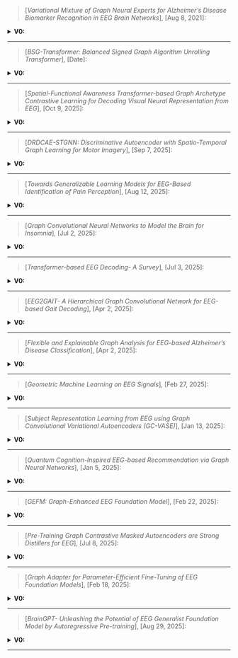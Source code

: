 > [*Variational Mixture of Graph Neural Experts for Alzheimer’s Disease Biomarker Recognition in EEG Brain Networks*], [Aug 8, 2021]:
<details>
<summary><strong>V0:</strong></summary>
<details>
<summary><strong>Bases</strong></summary>

- _Topic_: 🧠 Multi-band EEG brain network analysis for Alzheimer's disease (AD) and frontotemporal dementia (FTD) diagnosis
- _Author_: Jun-En Ding, Anna Zilverstand, Shihao Yang, Albert Chih-Chieh Yang, and Feng Liu
- _Group_: Stevens Institute of Technology, National Yang-Ming Chiao Tung University, University of Minnesota
</details>

<details>
<summary><strong>Problems</strong></summary>

- _Main problem_: 🎯 AD and FTD exhibit **overlapping electrophysiological features** in EEG signals. Traditional methods use **full-band analysis**, which easily leads to **cross-band interference**.

- _Focus problem_: 🔍 How to leverage **multi-band EEG analysis** (δ, θ, α, β waves) to distinguish between AD, FTD, and healthy controls while capturing **spatial-functional coupling** information?

- _Why important_: 💡 Different frequency bands carry distinct pathological information:
  - **δ/θ waves**: Pathological slow waves in AD
  - **α waves**: Frontal-temporal dysfunction in FTD  
  - **β waves**: Early-onset dementia biomarkers
  
  Understanding **which bands matter for which diagnosis** enables more accurate and interpretable disease classification.
</details>

<details>
<summary><strong>Motivations</strong></summary>

- _Main finding/insight_: 📊 Different frequency bands have **distinct diagnostic importance**:

| Band | Key Finding | Clinical Significance |
|------|-------------|----------------------|
| **δ/θ waves** | Highest weight in HC vs AD | Enhanced pathological slow waves |
| **α waves** | Dominant in HC vs FTD | Frontal-temporal lobe dysfunction |
| **β waves** | Distinguish FTD from AD | More prominent in young patients |

**Spatial patterns also differ**:
- **AD**: α/θ abnormalities in **occipital & parietal** (posterior brain)
- **FTD**: β abnormalities in **frontal & temporal** (anterior brain)
- **Disease progression** (CDR 0→2): Abnormalities expand **posterior → anterior**

**Correlations**:
- δ waves ↔ MMSE: **r = -0.336** (cognitive decline)
- β waves ↔ age: Negative correlation (early-onset marker)

- _Why necessary_: 🏥 Full-band analysis **loses frequency-specific information** critical for differential diagnosis. A **multi-band, graph-based approach** can capture both spectral and spatial patterns unique to each dementia type.
</details>

<details>
<summary><strong>Solutions</strong></summary>

- _Idea_: 💭 Propose **VMoGE (Variational Mixture of Graph Neural Experts)**, combining:
  - **Graph Neural Networks (GNNs)**: Model spatial brain connectivity
  - **Variational Inference (VI)**: Handle uncertainty in band selection
  - **Mixture of Experts (MoE)**: Assign different frequency bands to specialized experts

- _Method_: 🔧
  - **Datasets**:
    - Open AD Dataset: 88 subjects (AD, FTD, HC), 19-channel EEG
    - Session-based AD: 123 subjects, stratified by CDR = 0/1/2
  - **Architecture**: Multi-band graph experts process δ, θ, α, β bands separately, then combine via variational gating
  - **Baselines**: 
    - Transformer: EEGNet, EEGViT, Deformer, ADformer, MGFormer
    - Graph/MoE: GraphMoRE, GraphDIVE, MoGE, Mowst

- _Result_: 📈
  - **Band importance successfully identified** (δ/θ for AD, α for FTD, β for FTD vs AD)
  - **Spatial patterns revealed**: Posterior (AD) vs. Anterior (FTD) degeneration
  - **Strong correlations**: δ with cognition (r=-0.336), β with age
  - **Disease progression tracked**: CDR 0→2 shows posterior→anterior spread

- _Conclusion_: 🎓 **VMoGE enables interpretable multi-band analysis** that reveals:
  - ✅ **Frequency-specific biomarkers** for AD/FTD differential diagnosis
  - ✅ **Spatial-spectral coupling** patterns unique to each disease
  - ✅ **Disease progression mapping** via band weight evolution
  - ✅ **Clinical insights**: Posterior (AD) vs. Anterior (FTD), slow waves (AD) vs. fast waves (FTD in young patients)
  
  Multi-band graph modeling > full-band analysis for interpretable dementia diagnosis. 🧠
</details>
</details>

---

> [*BSG-Transformer: Balanced Signed Graph Algorithm Unrolling Transformer*], [Date]:
<details>
<summary><strong>V0:</strong></summary>
<details>
<summary><strong>Bases</strong></summary>

- _Topic_: ⚡ Interpretable EEG classification using balanced signed graphs with both positive and negative correlations (epilepsy detection)
- _Core Author_: [Author names from paper]
- _Core Group_: [Research institution/group]
</details>

<details>
<summary><strong>Problems</strong></summary>

- _Main problem_: 🎯 EEG signals exhibit both **positively and negatively correlated brain region activities** (e.g., epilepsy vs. healthy). However, mainstream GNNs and Transformers only consider **positive edges** (positive correlations), losing critical inhibitory/excitatory dynamics.

- _Focus problem_: 🔍 How to build an **interpretable graph-based model** that captures **both positive and negative brain correlations** while maintaining computational efficiency?

- _Why important_: 💡 Brain networks involve both:
  - **Excitatory connections** (positive correlations)
  - **Inhibitory connections** (negative correlations)
  
  Ignoring negative edges means **missing half the story** of neural dynamics. Traditional models can't distinguish between positively and negatively correlated regions.
</details>

<details>
<summary><strong>Motivations</strong></summary>

- _Main finding/insight_: 📊 **Balanced signed graphs** (containing both +/− edges) can be:
  - Theoretically grounded via **Cartwright-Harary Theorem**
  - Mapped to positive graphs via similarity transformation
  - Analyzed in **spectral domain** using graph Laplacian
  
  **Algorithm unrolling** transforms a **spectral denoising algorithm** into an **interpretable Transformer**:
  - Graph attention ↔ Self-attention
  - Cutoff frequency ω ↔ Attention weight control

- _Why necessary_: 🏥 **Interpretability + Efficiency**:
  - Traditional black-box models lack neurophysiological interpretation
  - Complex Transformers require millions of parameters
  - Need **lightweight, interpretable, theoretically grounded** approach
</details>

<details>
<summary><strong>Solutions</strong></summary>

- _Idea_: 💭 Propose **BSG-Transformer**, which "unrolls" a **balanced signed graph spectral denoising algorithm** into neural network layers:

| Component | Description |
|-----------|-------------|
| **Balanced Graph Learning** | Construct graphs with +/− edges using node polarity β_i (±1) |
| **Spectral Filtering** | Low-pass filter g_ω(L_+) preserves smooth brain activity |
| **Algorithm Unrolling** | Each layer = graph learning + filtering with learnable ω |
| **Denoiser-Based Classification** | Train separate denoisers Ψ₀ (healthy), Ψ₁ (epilepsy) |

- _Method_: 🔧
  - **Graph construction**:
    ```
    L_+ = T·L_B·T^(-1)
    T = diag(β), β_i ∈ {-1, +1}
    Edge weights: Mahalanobis Distance
    ```
  - **Spectral filtering**: Lanczos approximation (linear time, no eigendecomposition)
  - **Classification**: `c* = argmin ||y - Ψ_c(y)||²` (reconstruction error)
  - **Datasets**: Turkish Epilepsy EEG, TUH Abnormal EEG Corpus
  - **Baselines**: DGCNN, GIN, EEGNet

- _Result_: 📈

| Metric | Performance |
|--------|-------------|
| **Parameters** | Only **15,000** (vs. millions in Transformers) |
| **Training Time** | **40% of EEGNet** (2.5× faster) |
| **Inference Time** | **55 seconds** |
| **Accuracy** | State-of-the-art on both datasets |
| **Statistical Significance** | **p < 0.001** |

**Advantages**:
- ✅ **Positive + negative edges** (balanced signed graph)
- ✅ **Interpretable** (spectral filtering = neurophysiological meaning)
- ✅ **Ultra-efficient** (15K params, 2.5× faster training)
- ✅ **Theoretically grounded** (spectral graph theory)

- _Conclusion_: 🎓 **BSG-Transformer achieves state-of-the-art epilepsy detection** with:
  - 🧠 **Interpretable mechanism** via spectral filtering (not black-box attention)
  - ⚡ **High efficiency** (15K parameters, fast training)
  - 🔬 **Strong theoretical foundation** (balanced signed graph theory)
  - ✨ **Novel architecture** bridging algorithm unrolling and Transformers
  - 📊 **Captures excitatory AND inhibitory** brain dynamics
  
  Algorithm unrolling + signed graphs = interpretable, efficient EEG analysis. 🏆
</details>
</details>

---

> [*Spatial-Functional Awareness Transformer-based Graph Archetype Contrastive Learning for Decoding Visual Neural Representation from EEG*], [Oct 9, 2025]:
<details>
<summary><strong>V0:</strong></summary>
<details>
<summary><strong>Bases</strong></summary>

- _Topic_: 👁️ EEG visual decoding - reconstructing what people see from brain signals
- _Author_: Yueming Sun, Long Yang
- _Group_: Durham University
</details>

<details>
<summary><strong>Problems</strong></summary>

- _Main problem_: 🎯 EEG signals have **high dimensionality, high noise, complex non-Euclidean structure**. Current visual decoding research suffers from **insufficient utilization of spatial-functional coupling information**.

- _Focus problem_: 🔍 How to integrate **spatial connectivity** (anatomical layout) and **functional connectivity** (neural correlations) to decode visual information from noisy EEG signals?

- _Why important_: 💡 Brain activity during visual perception involves:
  - **Spatial relationships**: Physical electrode positions matter
  - **Functional relationships**: Which brain regions communicate
  
  Traditional methods use **one or the other**, missing their **synergy**. This limits accuracy in decoding what people are seeing from brain signals.
</details>

<details>
<summary><strong>Motivations</strong></summary>

- _Main finding/insight_: 📊 **Spatial-functional integration + archetype learning** enables robust visual decoding:

**Key insights**:
- **Semantic clustering emerges**: Animals, food, tools cluster separately in EEG embedding space
- **Cross-modal alignment**: EEG representations align with image semantics (t-SNE visualization)
- **Subject variability handled**: Archetype-based approach robust to individual differences

| Connectivity | Information |
|--------------|-------------|
| **Spatial** | Anatomical proximity, electrode layout |
| **Functional** | Neural correlation, information flow |
| **Combined** | Comprehensive brain network dynamics 🌟 |

- _Why necessary_: 🏥 **Brain-Computer Interfaces (BCIs)** need:
  - Accurate visual decoding for assistive devices
  - Robust cross-subject generalization (no per-person calibration)
  - Interpretable representations showing what brain patterns mean
</details>

<details>
<summary><strong>Solutions</strong></summary>

- _Idea_: 💭 Propose **SFTG** combining:
  - **Spatial + Functional** graph construction
  - **EEG Graph Transformer (EGT)**: Graph-aware attention with Laplacian position encoding
  - **Graph Archetype Contrastive (GAC)**: Dual-level (sequence + channel) contrastive learning with EM-style clustering

- _Method_: 🔧

- **Dataset**: THINGS-EEG (visual stimuli)
- **Scenarios**: Subject-dependent + **Subject-independent** (cross-subject)
- **Baselines**: BraVL, NICE, ATM-S, VE-SDN, UBP

- _Result_: 📈

**Semantic Analysis (RSA)**:
- ✅ Clear clustering by categories: 🐾 Animals, 🍎 Food, 🔧 Tools
- ✅ EEG representations mirror semantic organization

**t-SNE Visualization**:
- ✅ High alignment between EEG and image semantics
- ✅ Robust discriminative representations

**Performance**:
- ✅ State-of-the-art on subject-dependent
- ✅ **Strong cross-subject generalization** (subject-independent)

| Feature | Traditional | SFTG |
|---------|-------------|------|
| Connectivity | Spatial OR Functional | **Both integrated** ✅ |
| Architecture | CNN/RNN/basic Transformer | **Graph-aware Transformer** ✅ |
| Contrastive | Image-level only | **Sequence + Channel dual-level** ✅ |
| Variability | Poor handling | **Archetype-based robustness** ✅ |

- _Conclusion_: 🎓 **SFTG achieves state-of-the-art EEG visual decoding** through:
  - 🧠 **Comprehensive modeling** of spatial-functional brain networks
  - 🎯 **Novel contrastive learning** tailored for EEG graphs (dual-level, archetype-based)
  - 🔍 **High interpretability**: Semantic clustering (animals, food, tools), cross-modal alignment
  - 🚀 **Strong generalization** across subjects (EM-style optimization handles variability)
  - 📊 **Clear visualization** of learned neural representations
  
  Spatial-functional integration + archetype contrastive learning = robust, interpretable visual decoding from brain signals. 👁️🧠
</details>
</details>

---

> [*DRDCAE-STGNN: Discriminative Autoencoder with Spatio-Temporal Graph Learning for Motor Imagery*], [Sep 7, 2025]:
<details>
<summary><strong>V0:</strong></summary>
<details>
<summary><strong>Bases</strong></summary>

- _Topic_: 🤖 Motor Imagery (MI) classification for Brain-Computer Interfaces - decoding imagined movements from EEG
- _Core Author_: Yi Wang, Haodong Zhang and Hongqi Li
- _Core Group_: Northwestern Polytechnical University
</details>

<details>
<summary><strong>Problems</strong></summary>

- _Main problem_: 🎯 Traditional CNN/RNN models for Motor Imagery (MI) only capture **local features** and ignore **complex spatio-temporal dependencies** between brain regions during imagined movements.

- _Focus problem_: 🔍 How to model **both spatial connectivity** (which brain regions interact) and **temporal dynamics** (how activity evolves) for robust MI classification?

- _Why important_: 💡 Motor imagery involves:
  - **Spatial patterns**: Motor cortex, sensorimotor regions
  - **Temporal evolution**: Preparation → execution phases
  - **Brain connectivity**: Coordinated network activity
  
  Traditional models treating channels independently **miss the network-level dynamics** critical for accurate MI decoding.
</details>

<details>
<summary><strong>Motivations</strong></summary>

- _Main finding/insight_: 📊 **Dual-objective autoencoder + dynamic graph learning** captures MI patterns:

**Key insights**:
- **Mutual Information (MI)-based graphs** reveal functional brain connectivity
- **Discriminative latent space** improves class separability
- **Hierarchical spatio-temporal modeling** captures multi-scale dependencies

| Component | Innovation |
|-----------|-----------|
| **MI-based adjacency** | Data-driven, adaptive, captures non-linear dependencies |
| **Dual loss** | Reconstruction + discrimination = better features |
| **Dynamic graphs** | Subject-specific connectivity patterns |

- _Why necessary_: 🏥 **BCI applications** (assistive devices for paralyzed patients) need:
  - High accuracy across different MI tasks (left/right hand, feet, tongue)
  - Robust cross-subject performance (no extensive calibration)
  - Interpretable brain connectivity patterns
</details>

<details>
<summary><strong>Solutions</strong></summary>

- _Idea_: 💭 Propose **DRDCAE-STGNN** combining:
  - **DRDCAE**: Discriminative autoencoder with dual loss (reconstruction + discrimination)
  - **STGNN**: Spatio-Temporal GNN with MI-based dynamic graphs

- _Method_: 🔧

**Architecture**:
```
EEG → DRDCAE (latent z) → Graph (MI-based) → STGNN (Spatial GCN + Temporal GRU) → Classification
```

**Datasets**:
- BCI Competition IV-2a: 4 classes (left hand, right hand, feet, tongue)
- High Gamma Dataset (BCI-HGD): Binary classification

Baselines: EEGNet, ShallowConvNet, DeepConvNet, RGNN, ST-GCN, DAFNet

- _Result_: 📈**Performance**:

✅ **State-of-the-art** on BCI IV-2a (4-class)
✅ **State-of-the-art** on BCI-HGD (binary)
✅ **Cross-subject robustness**
✅ **Interpretable MI connectivity maps**

| Aspect | Traditional CNN/RNN | DRDCAE-STGNN |
|--------|-------------------|--------------|
| **Spatial** | Local convolution | **Global graph connectivity** ✅ |
| **Temporal** | Sequential RNN | **Hierarchical GRU + spatial context** ✅ |
| **Features** | Reconstruction OR classification | **Both simultaneously** ✅ |
| **Connectivity** | Fixed/ignored | **Dynamic MI-based** ✅ |
| **Interpretability** | Low | **High (MI maps, latent space)** ✅ |

- _Conclusion_:🎓 **DRDCAE-STGNN advances Motor Imagery BCI** through:
  - 🧠 **Dynamic brain connectivity modeling** via mutual information (adaptive, subject-specific)
  - 🎯 **Discriminative feature learning** with dual-objective autoencoder (reconstruction + separation)
  - 🔗 **Spatio-temporal integration** via hierarchical GNN (spatial GCN + temporal GRU)
  - 📈 **State-of-the-art performance** on multiple MI datasets
  - 🔍 **High interpretability** with functional connectivity insights
  - 🚀 **Robust generalization** across subjects and tasks
  
  Discriminative autoencoding + MI-based dynamic graphs = superior MI classification with mechanistic understanding. 🤖🧠

</details>
</details>

---

> [*Towards Generalizable Learning Models for EEG-Based Identification of Pain Perception*], [Aug 12, 2025]:
<details>
<summary><strong>V0:</strong></summary>
<details>
<summary><strong>Bases</strong></summary>

- _Topic_: 🧠 EEG-based pain perception recognition with cross-subject generalization
- _Author_: Mathis Rezzouk, Fabrice Gagnon, Alyson Champagne, Mathieu Roy, Philippe Albouy, Michel-Pierre Coll, Cem Subakan
- _Core Group_: McGill University, Concordia University
</details>

<details>
<summary><strong>Problems</strong></summary>

- _Main problem_: 🎯 Brain-signal models struggle to recognize pain across different individuals because each person's EEG signal exhibits significant variability. Most existing systems only perform well for the specific person they were trained on.

- _Focus problem_: 🔍 How well can different machine learning and deep learning models identify pain when tested on previously unseen individuals (cross-subject generalization)?

- _Why important_:

| Benefit | Impact |
|---------|--------|
| **🏥 Objective pain assessment** | No need for subjective self-reporting |
| **⚡ No per-person retraining** | Deploy once, use for any patient |
| **👶 Critical patient populations** | Helps patients unable to communicate pain (dementia, coma, infants) |

> ❌ Without cross-person generalization, these models cannot be deployed in real clinical settings.  
> ✅ A robust model must recognize brain patterns of pain that are consistent across everyone.
</details>

<details>
<summary><strong>Motivations</strong></summary>

- _Main finding/insight_:

📊 **Simple models** work great when training and testing on the same person but **fail badly on new people**.
🚀 **Deep learning models**, especially **graph-based ones**, handle new people **much better**.

| Model Type | Within-Person | Cross-Person | Generalization |
|------------|---------------|--------------|----------------|
| **SVM** | ~90-95% | ~45-50% ⚠️ | ❌ Poor (-45% drop) |
| **Logistic Regression** | ~85-90% | ~40-50% ⚠️ | ❌ Poor (-40% drop) |
| **Deep4Net** | ~92% | ~70-75% | ✅ Good (-20% drop) |
| **GGN (Graph)** | ~93% | **~75-80%** | ✅✅ **Best (-15% drop)** |

- _Why necessary_: 🏥 A robust model must recognize brain patterns of pain that are consistent across everyone. Current person-dependent models require calibration for each new patient, making clinical deployment impractical.
</details>

<details>
<summary><strong>Solutions</strong></summary>

- _Idea_: 💭 Compare many models—from simple classifiers (SVM, Logistic Regression) to advanced neural networks (Deep4Net, EEGNet, **Graph Neural Networks**)—to see which ones can best find shared patterns of pain perception across people.

- _Method_: 🔧 Collected EEG data from **108 subjects** exposed to **heat pain** and **unpleasant sounds**. Carefully preprocessed the data, trained several models, and tested performance in two scenarios:
  - **Subject-dependent**: Train & test on same person
  - **Subject-independent**: Train on some people, test on completely new people ⭐

- _Result_: 📈
  - **Classical ML** (SVM, LogReg): ~90-95% within-person → ~45-50% cross-person ❌ (massive failure)
  - **Deep4Net**: ~92% within-person → ~72% cross-person ✅ (-20% drop)
  - **GGN (Graph)**: ~93% within-person → **~78% cross-person** 🏆 (-15% drop, **best generalization**)

- _Conclusion_: 🎓 Deep learning—especially **graph-based models that model brain connections**—can capture pain-related brain activity that stays similar across different people. **Brain connectivity > individual channel patterns**. This makes them promising for future real-world, **person-independent pain monitoring systems** with ~78% zero-calibration accuracy. 🏥
</details>
</details>

---

> [*Graph Convolutional Neural Networks to Model the Brain for Insomnia*], [Jul 2, 2025]:
<details>
<summary><strong>V0:</strong></summary>
<details>
<summary><strong>Bases</strong></summary>

- _Topic_: 😴 EEG-based brain network modeling for insomnia detection and understanding altered brain connectivity during sleep
- _Author_: Kevin Monteiro, Sam Nallaperuma-Herzberg, Martina Mason, Steve Niederer
- _Group_: University of Cambridge
</details>

<details>
<summary><strong>Problems</strong></summary>

- _Main problem_: 🎯 It's hard to understand **how insomnia changes the brain's activity during sleep** because brain signals are **complex, noisy, and vary a lot between people**.

- _Focus problem_: 🔍 How to use **EEG signals** to build a model of brain behavior in insomnia patients, identifying **which brain regions and signal patterns differ** from normal sleepers?

- _Why important_: 💡 Many people suffer from insomnia, and current treatments often have **side effects**. Better understanding of insomnia brain function may help:
  - 🏥 **Safer diagnosis** (non-invasive, objective)
  - 💊 **More effective treatments** (personalized, potentially non-drug)
  - 🧠 **Mechanistic insights** into sleep disorder neurobiology
</details>

<details>
<summary><strong>Motivations</strong></summary>

- _Main finding/insight_: 📊 **Brain connections near motor, sensory, and auditory areas** play an important role in identifying insomnia:

**Key discoveries**:
- 🔑 **Critical connections**: C4-P4, F4-C4, C4-A1 (motor-sensory-auditory regions)
- ⏱️ **Optimal time window**: **50-second segments** capture meaningful brain activity patterns
- 📍 **Spatial distance matters**: Including electrode proximity improves accuracy

**Performance drops** when removing:
| Removed Connection | Brain Region | Impact |
|-------------------|--------------|--------|
| **C4-P4** | Motor-Sensory | Largest accuracy drop |
| **F4-C4** | Frontal-Motor | Significant drop |
| **C4-A1** | Motor-Auditory | Notable drop |

→ These regions are **frequently disturbed in insomnia**

- _Why necessary_: 🏥 Without understanding **neural patterns of insomnia**, it's difficult to:
  - Develop **personalized treatments**
  - Create **non-drug interventions**
  - Provide **objective diagnosis**
  
  Modeling the brain's network provides a clearer picture of **how insomnia affects brain communication**.
</details>

<details>
<summary><strong>Solutions</strong></summary>

- _Idea_: 💭 Build a **"brain network" from EEG data**:
  - **Nodes**: EEG channels (brain regions)
  - **Edges**: Connection strength (how brain areas interact)
  - **Task**: Train a **Graph Neural Network (GNN)** to classify insomnia vs. healthy brain patterns

- _Method_: 🔧

**Data collection**:
- **~13-hour continuous EEG recordings** per subject
- Both **insomnia patients** and **healthy controls**

**Pipeline**:
```
Continuous EEG → Time windows → Filtering → Brain graphs → GCN → Classification
```

**Graph construction**:
1. **Nodes**: EEG channels
2. **Node features**: Power in different **frequency bands** (δ, θ, α, β)
3. **Edge weights**: Combination of:
   - **Signal similarity** (functional connectivity)
   - **Spatial distance** (electrode proximity) ⭐

**Model**: Graph Convolutional Neural Network (GCN)

**Analysis windows**: Tested different durations (found **50 seconds optimal**)

- _Result_: 📈

**Critical brain connections** (removal causes largest accuracy drops):

| Connection | Region | Clinical Relevance |
|-----------|--------|-------------------|
| **C4-P4** 🏆 | Motor-Parietal-Sensory | Often disturbed in insomnia |
| **F4-C4** | Frontal-Motor | Arousal & motor control |
| **C4-A1** | Motor-Auditory | Sensory processing |

**Insights**:
- 🧠 Motor, sensory, and auditory areas show **altered connectivity** in insomnia
- ⏱️ 50-second window captures **optimal temporal dynamics**
- 📊 Graph-based modeling reveals **network-level disruptions** (not just individual channels)

- _Conclusion_: 🎓 **Graph-based deep learning reveals how insomnia changes brain communication patterns**:
  - 🔍 **Identifies key brain regions** (motor-sensory-auditory network)
  - ⏱️ **Establishes effective analysis strategy** (50-second windows, spatial+functional connectivity)
  - 🏥 **Lays groundwork for brain-based, non-invasive sleep diagnostics**
  - 🧠 **Network perspective** > individual channel analysis
  - 💡 **Potential for personalized, non-drug treatments** based on connectivity patterns
  
  Brain network modeling captures insomnia's disrupted neural communication, opening paths to objective diagnosis and targeted interventions. 😴🧠
</details>
</details>

---

> [*Transformer-based EEG Decoding- A Survey*], [Jul 3, 2025]:
<details>
<summary><strong>V0:</strong></summary>
<details>
<summary><strong>Bases</strong></summary>

- _Topic_: 🤖 Comprehensive review of Transformer models for EEG signal decoding across multiple brain-related tasks.
- _Author_: Haodong Zhang, Hongqi Li
- _Group_: Northwestern Poly-technical University
</details>

<details>
<summary><strong>Problems</strong></summary>

- _Main problem_: 🎯 It's difficult for computers to **read and understand brain signals (EEG)** because the data are:
  - 📊 **Noisy**
  - 👥 **Vary across people**
  - ⚡ **Change quickly over time**
  
  Traditional models often **miss long-term relationships** between brain activities.

- _Focus problem_: 🔍 How have **Transformer models** (good at finding long-range patterns) been used to better **decode and interpret EEG signals** in different brain-related tasks?

- _Why important_: 💡 EEG decoding is used in many **real-world areas**:
  - 😴 **Sleep monitoring**
  - 😊 **Emotion recognition**
  - 🏥 **Disease detection** (epilepsy, dementia, etc.)
  - 🧠 **Brain-Computer Interfaces (BCI)**
  
  Improving EEG decoding could lead to:
  - ✅ Better health care
  - ✅ More natural brain-computer interfaces
  - ✅ Help people with disabilities communicate
</details>

<details>
<summary><strong>Motivations</strong></summary>

- _Main finding/insight_: 📊 **Transformers understand both short and long patterns** in EEG data much better than older models:

**Key insights**:

| Model Type | Capability |
|------------|-----------|
| **Pure Transformers** | Capture long-range temporal dependencies |
| **Hybrid (Transformer + CNN)** | Local details + global context |
| **Hybrid (Transformer + GNN)** | Spatial connectivity + temporal patterns |
| **EEG-specific Transformers** | Tailored to brain signal characteristics |

**Performance highlights**:
- 😊 **Emotion recognition**: Up to **99% accuracy**
- 😴 **Sleep staging**: **84-85% accuracy**
- ⚡ **Epilepsy detection**: Strong results
- 🤖 **Motor imagery**: Robust classification

- _Why necessary_: 🏥 Traditional models have **critical limitations**:

| Model | Limitation |
|-------|-----------|
| **CNNs** | Only capture **local patterns** (miss global context) |
| **RNNs** | Limited to **short-term dependencies** (vanishing gradients) |
| **Both** | Can't handle brain's **wide and long-range connections** |

The brain works through **global, long-range connections** → Need models that handle this **global context** ✅
</details>

<details>
<summary><strong>Solutions</strong></summary>

- _Idea_: 💭 **Gather and organize existing research** on how Transformers are used for EEG decoding:
  - Compare different designs
  - Identify which ideas work best for different brain tasks
  - Provide systematic review and taxonomy

- _Method_: 🔧

**Review scope**:
- 📚 **Over 160 studies** applying Transformers to EEG analysis
- 🗂️ **Grouped into 3 model types**:

| Type | Description | Example |
|------|-------------|---------|
| **1. Basic Transformers** | Standard self-attention architecture | Vanilla Transformer, BERT-style |
| **2. Hybrid Models** | Transformer + CNN/RNN/GNN | Local features + global context |
| **3. EEG-specific Transformers** | Redesigned for brain signals | Custom attention, position encoding |

**Tasks reviewed**:
- 😊 Emotion recognition
- 😴 Sleep staging
- ⚡ Epilepsy detection
- 🤖 Motor imagery (movement imagination)

- _Result_: 📈

**Performance comparison**:

| Task | Best Accuracy | Observation |
|------|--------------|-------------|
| **Emotion recognition** 😊 | **Up to 99%** 🏆 | Transformers >> traditional models |
| **Sleep staging** 😴 | **84-85%** | Consistent improvement |
| **Epilepsy detection** ⚡ | Strong results | Reliable seizure prediction |
| **Motor imagery** 🤖 | Robust | Better BCI control |

**Advantages**:
- ✅ **Long-range dependencies**: Capture global brain dynamics
- ✅ **Self-attention**: Identify important brain regions automatically
- ✅ **Parallelization**: Faster training than RNNs
- ✅ **Hybrid designs**: Combine strengths of multiple architectures

**Challenges** ⚠️:
- ❌ **Data hungry**: Require lots of labeled EEG data
- ❌ **Computation cost**: High memory and processing requirements
- ❌ **Hard to interpret**: Black-box attention mechanisms
- ❌ **Overfitting risk**: Without sufficient data

**Hybrid model benefits**:

| Combination | Advantage |
|------------|-----------|
| **Transformer + CNN** | Local signal details + global context |
| **Transformer + GNN** | Brain connectivity + temporal patterns |
| **Transformer + RNN** | Sequential processing + long-range attention |

- _Conclusion_: 🎓 **Transformers are becoming the leading approach for understanding brain signals**:
  - 🏆 **Consistently outperform older models** (CNNs, RNNs) across all tasks
  - 🧠 **Capture global brain dynamics** that traditional models miss
  - 🔧 **Hybrid designs** (Transformer + CNN/GNN) work best for EEG
  - ⚠️ **Challenges remain**: Data shortage, high computation cost, low interpretability
  - 🚀 **Great promise** for building more **general, reliable, human-like** brain decoding systems
  
  Future directions:
  - 📊 **Self-supervised learning** to reduce data requirements
  - 🔍 **Interpretable attention** for clinical trust
  - ⚡ **Efficient architectures** for real-time BCI
  - 🌐 **Cross-subject transfer** for generalization
  
  Transformers + EEG = next generation of brain signal understanding. 🧠🤖
</details>
</details>

---

> [*EEG2GAIT- A Hierarchical Graph Convolutional Network for EEG-based Gait Decoding*], [Apr 2, 2025]:
<details>
<summary><strong>V0:</strong></summary>
<details>
<summary><strong>Bases</strong></summary>

- _Topic_: 🚶 EEG-based gait (walking) motion prediction using brain network modeling for brain-controlled prosthetics and rehabilitation
- _Author_: Xi Fu, Rui Liu, Aung Aung Phyo Wai, Hannah Pulferer, Neethu Robinson, Gernot R Mu ̈ller-Putz, Cuntai Guan
- _Group_: Nanyang Technological University, Graz University of Technology
</details>

<details>
<summary><strong>Problems</strong></summary>

- _Main problem_: 🎯 It is very hard to **predict how the brain controls walking** by reading EEG signals because these signals are:
  - 📊 **Noisy**
  - ⚡ **Change quickly**
  - 🧠 **Involve complex interactions between many brain regions**

- _Focus problem_: 🔍 How to teach a computer model to understand how **patterns in EEG data relate to leg movements during walking**, using both:
  - ⏱️ **Timing** (temporal patterns)
  - 🔗 **Spatial connections** between different brain areas (brain network)

- _Why important_: 💡 Understanding how the brain coordinates walking could help:
  - 🏥 **Better rehabilitation tools** for people with movement disorders (stroke, Parkinson's)
  - 🦾 **Brain-controlled prosthetic legs** that move naturally
  - 🧠 **Neuroscience insights** into motor control mechanisms
</details>

<details>
<summary><strong>Motivations</strong></summary>

- _Main finding/insight_: 📊 **EEG2GAIT** learns both **short-term and long-term brain activity patterns** and connects them to specific leg movements:

**Key discoveries**:
- 🏆 **Correlation ≈ 0.93** between predicted and real joint motion
- 📈 **10-15% better** than other models
- 🧠 **Central motor area signals** most important for predicting gait
- 🔗 **Brain network connections** critical for accurate prediction

**Most informative brain areas**:
| Location | Brain Region | Clinical Relevance |
|----------|--------------|-------------------|
| **Central scalp (C3, Cz, C4)** | Primary motor cortex | Controls voluntary leg movements |
| **Midline electrodes** | Supplementary motor area | Gait coordination & planning |

- _Why necessary_: 🏥 Older models have **critical limitations**:

| Approach | Problem |
|----------|---------|
| **Flat time sequences** | Ignore how brain regions **communicate** |
| **Single-channel analysis** | Miss **network-level coordination** |
| **Local patterns only** | Can't capture **global motor control** |

Walking is **not controlled by one spot** — it's a **network process** 🔗  
→ Understanding **spatial connections is essential** ✅
</details>

<details>
<summary><strong>Solutions</strong></summary>

- _Idea_: 💭 Represent the **brain as a network**:
  - **Nodes**: EEG electrodes (brain regions)
  - **Edges**: Connections showing how brain areas interact
  - **Architecture**: Hierarchical model learning patterns from **local → global levels**
  - **Output**: Link brain activity directly to **joint movements** (hip, knee, ankle)

- _Method_: 🔧

**Data collection**:
- 👥 **50 people** walking naturally
- 📊 **EEG signals** + **leg joint angles** (synchronized)
- 🦵 **6 joint angles**: Hip, knee, ankle (both legs)

**EEG2GAIT Architecture**:

```
EEG Input
    ↓
[1] Short-term Rhythm Module
    ↓
[2] Graph Network (spatial connections)
    ↓
[3] Temporal Module (long-term patterns)
    ↓
Joint Angle Prediction (hip, knee, ankle)
```

**Innovation**: **Time-frequency loss** ensures predictions match both:
- ⏱️ Temporal dynamics (phase of gait cycle)
- 🎵 Frequency content (rhythm of walking)

- _Result_: 📈

**Performance**:

| Metric | EEG2GAIT | Improvement |
|--------|----------|-------------|
| **Correlation** | **≈0.93** 🏆 | **10-15% better** than baselines |
| **Consistency** | ✅ Robust | Across different subjects |
| **Interpretability** | ✅ High | Identifies key brain regions |

**Key brain regions identified**:
- 🧠 **Central motor cortex** (C3, Cz, C4): Most predictive
- 🔗 **Midline areas**: Gait coordination
- 📊 Aligns with **known motor control neuroscience** ✅

**Comparison with baselines**:

| Model Type | Approach | Performance |
|------------|----------|-------------|
| **Traditional RNN** | Time sequences only | Baseline |
| **CNN-based** | Local patterns | Better than RNN |
| **EEG2GAIT** | **Network + Time-frequency** | **Best (10-15% ↑)** 🏆 |

**Advantages**:
- ✅ **Hierarchical learning**: Local → global patterns
- ✅ **Brain network modeling**: Captures spatial interactions
- ✅ **Time-frequency loss**: Better temporal accuracy
- ✅ **Interpretable**: Identifies critical brain regions
- ✅ **Generalizable**: Consistent across subjects

- _Conclusion_: 🎓 **EEG2GAIT "decodes" walking movements from EEG** more accurately and clearly than before:
  - 🏆 **≈0.93 correlation**, 10-15% better than other models
  - 🧠 **Brain network modeling** > flat time sequences (captures spatial interactions)
  - ⏱️ **Time-frequency learning** captures both rhythm and phase
  - 🔍 **Identifies motor cortex** as key region (validates neuroscience)
  - 🚀 **Step toward practical brain-controlled walking systems**
  - 🏥 **Deeper understanding** of how brain organizes movement
  
  Applications:
  - 🦾 Brain-controlled prosthetic legs
  - 🏥 Rehabilitation for stroke/Parkinson's patients
  - 🧠 Neuroscience research on motor control
  - 📊 Gait analysis for clinical diagnosis
  
  Brain network + time-frequency modeling = accurate gait decoding from noisy EEG signals. 🚶🧠
</details>
</details>

---

> [*Flexible and Explainable Graph Analysis for EEG-based Alzheimer’s Disease Classification*], [Apr 2, 2025]:
<details>
<summary><strong>V0:</strong></summary>
<details>
<summary><strong>Bases</strong></summary>

- _Topic_: 🧠 Early Alzheimer's disease detection from EEG using learnable brain networks with explainability
- _Author_: Jing Wang, Jun-En Ding, Feng Liu, Elisa Kallioniemi, Shuqiang Wang, Wen-Xiang Tsai, Albert C. Yang
- _Group_: Stevens Institute of Technology, New Jersey Institute of Technology, National Yang-Ming Chiao Tung University, Chinese Academy of Sciences
</details>

<details>
<summary><strong>Problems</strong></summary>

- _Main problem_: 🎯 It's difficult to **detect Alzheimer's disease early** using EEG signals because:
  - 🧠 Brain activity is **complex**
  - ⚡ **Changes over time**
  - 👥 **Varies from person to person**
  
  Most existing computer models can **classify patients** but **can't explain why or how** they make decisions.

- _Focus problem_: 🔍 How to build a model that **both**:
  - ✅ Identifies Alzheimer's disease from EEG data
  - ✅ **Explains which brain regions and connections** are most affected

- _Why important_: 💡 Early and reliable detection of Alzheimer's is critical for treatment:
  - 🏥 Current medical scans (MRI, PET) are **expensive and slow**
  - 📊 EEG offers a **cheaper and faster** alternative
  - 🔍 If a model can read it **accurately and transparently** → more **accessible early screening**
</details>

<details>
<summary><strong>Motivations</strong></summary>

- _Main finding/insight_: 📊 **Letting the computer learn how brain regions connect** (instead of fixing connections in advance) leads to:
  - 📈 **Higher accuracy**
  - 🔍 **Better understanding** of which brain parts are disrupted in Alzheimer's

**Key brain regions identified**:
| Brain Region | Role | Alzheimer's Impact |
|--------------|------|-------------------|
| **Frontal** | Executive function, memory | Most affected |
| **Temporal** | Memory processing | Severely disrupted |
| **Parietal** | Spatial processing, attention | Significantly impacted |

→ Results **match neuroscience knowledge** ✅

- _Why necessary_: 🏥 Most earlier models have **critical limitations**:

| Approach | Problem |
|----------|---------|
| **Fixed connections** | Assume static relationships between EEG channels |
| **Ignore disease changes** | Can't capture how brain connections **change in disease** |
| **Not person-specific** | Miss **dynamic and individual patterns** |

A **flexible, learnable structure** is necessary to capture these patterns ✅
</details>

<details>
<summary><strong>Solutions</strong></summary>

- _Idea_: 💭 Represent the **brain as a network**:
  - **Nodes**: EEG channels (brain regions)
  - **Edges**: Show how different areas interact
  - **Train a model** that learns both local and global brain patterns
  - **Produce attention scores** showing which nodes and links matter most for Alzheimer's detection

- _Method_: 🔧

**Model: FEGL (Flexible Explainable Graph Learning)**

**Architecture components**:

| Component | Function |
|-----------|----------|
| **Learnable brain network** | Learns connections based on **EEG signal similarity** (not fixed) |
| **Multiple layers** | Capture both **small-scale and large-scale** brain activity |
| **Explanation module** | Highlights brain regions & connections responsible for decision |

**Pipeline**:
```
EEG Data → Learn Brain Network → Multi-layer Graph Processing → Classification + Explanation
```

**Data**: EEG from Alzheimer's patients and healthy people

- _Result_: 📈

**Performance**:

| Model | Accuracy | Explainability |
|-------|----------|----------------|
| **SVM** | Lower | ❌ No |
| **CNN** | Lower | ❌ No |
| **Traditional GNN** | Lower | ❌ Limited |
| **FEGL** | **~89%** 🏆 | ✅ **High** |

**Advantages**:

| Feature | FEGL | Traditional Models |
|---------|------|-------------------|
| **Brain connections** | **Learnable** ✅ | Fixed ❌ |
| **Accuracy** | **~89%** 🏆 | Lower |
| **Explainability** | **High** ✅ | Low/None ❌ |
| **Disease-specific patterns** | **Captures** ✅ | Misses ❌ |

- _Conclusion_: 🎓 By combining **flexibility and explainability**, FEGL provides:
  - 📈 **High accuracy** (~89%)
  - 🔍 **Clear insight** into how Alzheimer's alters brain connectivity
  - 🧠 **Identifies affected regions** (frontal, temporal, parietal)
  - 💰 **Practical, low-cost tool** for early Alzheimer's detection (EEG vs. MRI/PET)
  - 🏥 **Understanding** of how disease changes brain communication patterns
  
  Flexible learnable networks + explainability = accurate and interpretable Alzheimer's detection from EEG. 🧠💡
</details>
</details>

---

> [*Geometric Machine Learning on EEG Signals*], [Feb 27, 2025]:
<details>
<summary><strong>V0:</strong></summary>
<details>
<summary><strong>Bases</strong></summary>

- _Topic_: 📐 Discovering hidden geometric structure in EEG signals for accurate brain-computer interface decoding
- _Author_: Benjamin J. Choi
- _Group_: Kempner Institute at Harvard University
</details>

<details>
<summary><strong>Problems</strong></summary>

- _Main problem_: 🎯 It's very hard to **understand brain activity from EEG signals** because they are:
  - 📊 **Noisy**
  - 📈 **High-dimensional**
  - ⚡ **Change quickly**
  
  This makes it difficult for computers to **accurately detect what a person is thinking or doing** from raw EEG data.

- _Focus problem_: 🔍 How to find the **hidden structure inside EEG signals** — their **"shape" or geometry** — so machines can learn how **different thoughts or mental states are organized** in the brain?

- _Why important_: 💡 If we can discover these **geometric patterns** in brain signals:
  - 🤖 **More accurate** brain-computer interfaces
  - ⚡ **Faster** BCI systems
  - 📊 **Easier to train** (less data needed)
  
  Applications:
  - 🗣️ **Communication** for people with paralysis
  - 🏥 **Early diagnosis** of neurological diseases
</details>

<details>
<summary><strong>Motivations</strong></summary>

- _Main finding/insight_: 📊 **EEG signals live on a lower-dimensional geometric space**:
  - Although EEG data **looks messy**, it follows a **consistent underlying pattern**
  - By **cleaning signals** and **learning this geometry**, computers can **separate mental states almost perfectly**

**Key insight**:
| Traditional View | Geometric View |
|-----------------|----------------|
| EEG = messy high-D data | EEG = clean low-D manifold 📐 |
| Treat as flat numbers | Discover curved structure ✅ |
| Hard to classify | Nearly perfect separation 🏆 |

- _Why necessary_: 🏥 Traditional models have **critical limitations**:

| Approach | Problem |
|----------|---------|
| **Flat numbers** | Ignore how brain regions **interact** |
| **Simple time series** | Miss **network relationships** |
| **Channel-by-channel** | Individual signals less meaningful |

Brain activity is better understood as a **network with curved geometric structure** 📐  
→ **Relationships between regions** carry more meaning than individual signals ✅
</details>

<details>
<summary><strong>Solutions</strong></summary>

- _Idea_: 💭 Combine **denoising + frequency analysis + geometric learning** into one pipeline:

| Step | Purpose |
|------|---------|
| **1. Clean EEG** | Lightweight Transformer model (AT-AT) removes noise |
| **2. Build network** | Capture how brain regions connect |
| **3. Reveal geometry** | Smooth and reshape to show true geometric form |
| **4. Classify** | Small neural network predicts different thoughts |

- _Method_: 🔧

**Pipeline**:
```
Raw EEG → AT-AT Denoising → Graph Construction → Geometric Processing → Classification
```

**Detailed steps**:

| Step | Description |
|------|-------------|
| **Denoising (AT-AT)** | Remove noise like muscle artifacts |
| **Graph construction** | Nodes = EEG channels, Edges = relationships |
| **Geometric smoothing** | Mathematical steps: frequency transform, neighborhood mapping, smoothing |
| **Compact representation** | Build low-dimensional manifold of brain activity |
| **Graph network** | Learn patterns in geometric space |

**Task**: Predict what person was imagining (e.g., thinking of a number or not)

- _Result_: 📈

**Performance**:

| Metric | Result |
|--------|--------|
| **Accuracy** | **~97%** 🏆 |
| **Data requirement** | Works with **small datasets** ✅ |
| **Key information source** | **Brain region connections + curvature** (not individual channels) |
| **Denoising impact** | **Greatly improved** pattern clarity |

**Key findings**:
- 🏆 **~97% accuracy** in distinguishing mental states
- 📐 Most useful info from **how brain regions connect and curve together**
- 🔍 Individual EEG channels alone → **less meaningful**
- ✨ Denoising step → **critical for clarity**

**Advantages**:

| Feature | Geometric Approach | Traditional Approach |
|---------|-------------------|---------------------|
| **Data view** | **Curved manifold** 📐 | Flat vectors |
| **Accuracy** | **~97%** 🏆 | Lower |
| **Data efficiency** | **Small datasets** ✅ | Requires large data |
| **Interpretability** | **Geometric structure** ✅ | Black box ❌ |
| **Brain relationships** | **Captured** ✅ | Ignored ❌ |

- _Conclusion_: 🎓 **Brain signals have hidden geometric structure that machines can learn**:
  - 📐 **EEG lives on lower-dimensional manifold** (not messy high-D space)
  - 🧠 Viewing EEG as **curved network** (not raw data) → decode thoughts more clearly
  - 🏆 **~97% accuracy** even with small datasets
  - 🔍 **Relationships + geometry** > individual channel values
  - ✨ **Denoising critical** for revealing geometric patterns
  - 🚀 Foundation for future BCIs that are both **accurate and interpretable**
  
  Applications:
  - 🤖 High-accuracy brain-computer interfaces
  - 🗣️ Communication systems for paralysis
  - 🏥 Neurological disease diagnosis
  - 📊 Understanding brain organization
  
  Geometric manifold learning = unlocking hidden structure in noisy EEG signals. 📐🧠
</details>
</details>

---

> [*Subject Representation Learning from EEG using Graph Convolutional Variational Autoencoders (GC-VASE)*], [Jan 13, 2025]:
<details>
<summary><strong>V0:</strong></summary>
<details>
<summary><strong>Bases</strong></summary>

- _Topic_: 🧬 Disentangling personal brain signatures from task information in EEG for personalized systems and biometric identification
- _Core Author_: Aditya Mishra, Ahnaf Mozib Samin, Ali Etemad, Javad Hashemi
- _Core Group_: Queen’s University
</details>

<details>
<summary><strong>Problems</strong></summary>

- _Main problem_: 🎯 EEG signals:
  - 👥 **Vary widely between people**
  - 📊 **Contain a lot of random noise**
  
  Most models **cannot clearly capture** what makes one person's brain activity unique. They **mix up personal traits** with other unrelated information.

- _Focus problem_: 🔍 How to **separate** the **"personal features"** of brain signals from other **task-related or noisy information**, so computers can understand what **truly defines each individual's EEG pattern**?

- _Why important_: 💡 Learning each person's brain signature enables:
  - 🤖 **Personalized brain-computer systems**
  - 🏥 **Medical tools that adapt to patients**
  - 🔐 **Secure biometric identification**
  - 🧠 Technology that **recognizes individual differences** in human brain
</details>

<details>
<summary><strong>Motivations</strong></summary>

- _Main finding/insight_: 📊 By **splitting the model's internal feature space** into two parts:
  - 🧬 **Personal information** (who)
  - 🎯 **Everything else** (task, noise)
  
  → The system can **recognize individuals much more accurately**. This separation makes the model both **cleaner and more general**.

**Key insight**:

| Space | Content | Purpose |
|-------|---------|---------|
| **Subject space** | Personal identity features 🧬 | "Who the person is" |
| **Residual space** | Task + noise + variations | "What's happening" |

- _Why necessary_: 🏥 Traditional models have **critical problems**:

| Traditional Approach | Problem |
|---------------------|---------|
| **Learn everything in one space** | Confusion between who vs. what |
| **No separation** | Unstable with new people/recordings |
| **Mixed representations** | Can't isolate personal traits |

**Separating** these two types of information → model more **stable** when seeing **new people or new EEG recordings** ✅
</details>

<details>
<summary><strong>Solutions</strong></summary>

- _Idea_: 💭 Represent **EEG data as a network** of connected brain regions and train a model that:
  - Encodes signals into **hidden "latent space"**
  - **Divides latent space** into two parts:
    - 🧬 **Personal identity features**
    - 🎯 **Other unrelated variations**
  - Uses **contrastive training** to:
    - ✅ Keep signals from **same person close together**
    - ❌ Push signals from **different people far apart**

- _Method_: 🔧

**Model: GC-VASE (Graph Contrastive Variational AutoEncoder for Subject-specific learning)**

**Architecture**:

| Component | Function |
|-----------|----------|
| **Graph network** | EEG channels as nodes connected by relationships |
| **Variational autoencoder** | Compress EEG into smaller internal space |
| **Split latent space** | "Subject" part + "Residual" part |
| **Contrastive learning** | Strengthen grouping of same-person data |
| **Adapter layer** | Quick adjustment to new users (no full retraining) |

**Pipeline**:
```
EEG Network → Compress to Latent Space → [Subject Part | Residual Part] → Contrastive Training
```

**Testing**: Two large EEG datasets covering multiple brain tasks

- _Result_: 📈

**Performance**:

| Metric | GC-VASE | Previous Methods |
|--------|---------|------------------|
| **Same dataset accuracy** | **~90%** 🏆 | ~80% |
| **Improvement** | **+10%** | Baseline |
| **Different dataset accuracy** | **~70%** 🏆 | Lower |
| **Generalization** | ✅ Strong | ❌ Weak |

**Advantages**:

| Feature | GC-VASE | Traditional Models |
|---------|---------|-------------------|
| **Feature separation** | **Personal + Non-personal split** ✅ | Mixed together ❌ |
| **Accuracy** | **~90%** 🏆 | ~80% |
| **Cross-dataset** | **~70%** ✅ | Poor ❌ |
| **New user adaptation** | **Fast (adapter)** ✅ | Slow retraining ❌ |
| **Interpretability** | **Clear separation** ✅ | Unclear ❌ |

- _Conclusion_: 🎓 By teaching the model to **separate who from what**, the study creates a **clearer and more flexible way** to learn individual brain signatures:
  - 🏆 **~90% accuracy** (+10% improvement)
  - 🧬 **Successful disentanglement** of personal vs. task features
  - 🌐 **Strong generalization** (~70% on different dataset)
  - 📊 **Visual confirmation** of feature separation
  - ⚡ **Quick adaptation** to new users
  - 🚀 **Basis for future**:
    - 🤖 Personalized brain-computer systems
    - 🏥 Mental health tools (individual baselines)
    - 🔐 EEG-based identification technologies
  
  Disentangled graph contrastive learning = clearer, more flexible individual brain signature extraction. 🧬🧠
</details>
</details>

---

> [*Quantum Cognition-Inspired EEG-based Recommendation via Graph Neural Networks*], [Jan 5, 2025]:
<details>
<summary><strong>V0:</strong></summary>
<details>
<summary><strong>Bases</strong></summary>

- _Topic_: 🧠 Brain-signal-driven recommendation system using quantum cognition theory and graph neural networks
- _Core Author_: Jinkun Han, Wei Li, Yingshu Li, Zhipeng Cai
- _Core Group_: Georgia State University
</details>

<details>
<summary><strong>Problems</strong></summary>

- _Main problem_: 🎯 Traditional recommendation systems can only **guess what users might like** based on:
  - 📊 **Past clicks or ratings**
  - ❌ **No way of knowing** what people actually **think or feel in real time**
  
  This gap makes recommendation systems **slow to adapt** to users' **changing moods and interests**.

- _Focus problem_: 🔍 How to build a recommendation system that can **directly understand a person's current thoughts** from their **brain signals (EEG)**, rather than relying on **past behavior or preferences**?

- _Why important_: 💡 People's preferences **change constantly**:
  - 🛍️ What you want to see/buy **now ≠ what you liked yesterday**
  - ⚡ Real-time mental state capture → **instant, more personal recommendations**
  
  Applications:
  - 🛒 Shopping
  - 📺 Media
  - 🎮 Gaming
  - 🏥 Healthcare
</details>

<details>
<summary><strong>Motivations</strong></summary>

- _Main finding/insight_: 📊 **QUARK** links **how humans think** with **how computers recommend**:
  - 🧠 **EEG signals reveal meaningful patterns** about current interests
  - ⚛️ **Quantum cognition theory**: Model mixed thoughts
  - 🔗 **Graph neural networks**: Capture relationships between thoughts
  
  → System recommends items **more accurately** than existing models

**Key insight**:

| Component | Function |
|-----------|----------|
| **Quantum modeling** | Breaks down "thought mixtures" into clearer parts ⚛️ |
| **Graph learning** | Connects related ideas in the brain 🔗 |
| **EEG patterns** | Reveal real-time interests 🧠 |

- _Why necessary_: 🏥 EEG signals are **messy and contain overlapping traces** of different thoughts:

| Challenge | Problem | Solution Needed |
|-----------|---------|-----------------|
| **Thought mixtures** | Standard ML can't separate | **Quantum approach** ⚛️ |
| **Temporal dependencies** | How past thoughts influence new ones | **Graph learning** 🔗 |
| **Real-time adaptation** | Can't capture current mental state | **EEG-based modeling** 🧠 |

Quantum-based approach + graph learning = break down thought mixtures & connect related ideas ✅
</details>

<details>
<summary><strong>Solutions</strong></summary>

- _Idea_: 💭 Simulate **how people's thoughts evolve**:
  - 📜 **Past ideas** affect **current decisions**
  - ⏩ **Current ideas** influence **future ones**
  
  **Pipeline**:
  1. Divide EEG into **small time segments** (thought events)
  2. Apply **quantum theory** to extract different mental components
  3. Use **graph neural networks** to connect and interpret thoughts
  4. **Predict what the user wants**

- _Method_: 🔧

**Model: QUARK (Quantum Cognition-Inspired EEG-based Recommendation)**

**Four main components**:

| Component | Function |
|-----------|----------|
| **1. Sliding Window Segmentation** | Split EEG into short "thought snapshots" |
| **2. Quantum Space Modeling** | Understand how mixed thoughts form and interfere ⚛️ |
| **3. Graph Neural Networks (GCN)** | Two networks: <br>• **Continuity graph**: Thought flow over time<br>• **Interference graph**: Past → Future influence |
| **4. Recommendation Generation** | Combine graphs → EEG user representation → Match to items |


**Dataset**: MindBigData EEG dataset (participants viewing images with brain signals recorded)

- _Result_: 📈

**Performance vs. Baselines**:

| Model | Type | Performance |
|-------|------|-------------|
| **DeepFM** | Traditional | Baseline |
| **NCF** | Traditional | Baseline |
| **BPR** | Traditional | Baseline |
| **QUARK** | EEG + Quantum + Graph | **Up to 95% improvement** 🏆 |

**Detailed findings**:

| Metric | Improvement |
|--------|-------------|
| **Precision** | Up to **95% higher** 🏆 |
| **Recall** | Up to **95% higher** 🏆 |
| **Thought clustering** | ✅ Clear categories |
| **Emotion detection** | ✅ Successful |
| **Style matching** | ✅ Accurate |


- _Conclusion_: 🎓 **"Recommend what you think"** using EEG is possible:
  - ⚛️ **Quantum-inspired modeling**: Separates mixed thoughts
  - 🔗 **Graph learning**: Captures thought continuity and interference
  - 🧠 **Raw brain signals → meaningful recommendations**
  - 🏆 **Up to 95% improvement** over traditional systems
  - ⚡ **Real-time mental state** understanding
  - 🚀 **Opens door to**:
    - 🤖 Adaptive recommendation systems
    - 😊 Emotion-aware personalization
    - 🧠 Brain-driven interfaces
    - 🛍️ Instant preference capture
  
  Applications:
  - 🛒 Shopping (instant preference detection)
  - 📺 Media streaming (mood-based content)
  - 🎮 Gaming (adaptive difficulty/content)
  - 🏥 Healthcare (mental state monitoring)
  
  Quantum cognition + graph neural networks = new generation of brain-driven personalization. 🧠⚛️🔗
</details>
</details>

---

> [*GEFM: Graph-Enhanced EEG Foundation Model*], [Feb 22, 2025]:
<details>
<summary><strong>V0:</strong></summary>
<details>
<summary><strong>Bases</strong></summary>

- _Topic_: 🧠 EEG foundation model combining spatial (graph) and temporal learning for general-purpose brain signal analysis
- _Core Author_: Limin Wang, Toyotaro Suzumura, Hiroki Kanezashi
- _Core Group_: The University of Tokyo
</details>

<details>
<summary><strong>Problems</strong></summary>

- _Main problem_: 🎯 Most existing EEG foundation models only focus on **time sequence** of brain signals (how they change over time) but **ignore how different brain regions interact** with each other → Limited understanding of brain network activity and poorer performance across tasks.

- _Focus problem_: 🔍 How to build a foundation model that learns **both timing and relationships** between EEG channels (how different parts of the brain communicate)?

- _Why important_: 💡 EEG data contain valuable information in:
  - ⏱️ **When** signals occur (temporal)
  - 🔗 **How** brain regions connect and interact (spatial)
  
  These interactions are critical for diagnosing brain disorders and understanding cognition. **Ignoring them wastes** a large part of useful EEG information.
</details>

<details>
<summary><strong>Motivations</strong></summary>

- _Main finding/insight_: 📊 By adding **graph learning** (models connections between EEG channels) to **masked autoencoder framework**, **GEFM (Graph-Enhanced EEG Foundation Model)** captures both temporal flow and spatial relationships → Performs **better on all tested tasks** than previous models like BENDR.

- _Why necessary_: 🏥 **Labeling EEG data is expensive and time-consuming** → Models that learn from **large amounts of unlabeled data** are essential. Foundation models solve this, but previous ones **ignored inter-channel connections**. GEFM fills this gap using **graph neural networks (GNNs)** to represent and learn these relationships.
</details>

<details>
<summary><strong>Solutions</strong></summary>

- _Idea_: 💭 Represent the **brain as a network**:
  - **Nodes**: EEG channels
  - **Edges**: Weighted by electrode distances on scalp
  
  Feed network into **GNN** (learn spatial relationships) + **Transformer encoder** (learn temporal changes)

- _Method_: 🔧 **GEFM** builds on BENDR:

| Component | Description |
|-----------|-------------|
| **Two-layer GNN** | Learn how EEG channels interact (spatial) |
| **Node features** | Each channel's signal |
| **Edge weights** | Distances between electrodes |
| **Sequence adjustment** | Padding or linear scaling for different EEG lengths |
| **Transformer encoder** | Learn temporal dynamics (BENDR-based) |

**GNN variants tested**: GCN, GAT, GraphSAGE

**Pre-training**: Temple University Hospital EEG Corpus (10,000 subjects)

**Downstream tasks**:
- **MMI**: Imagined hand movement
- **P300**: Visual attention
- **ERN**: Error recognition

- _Result_: 📈 **Best version** (GEFM with GCN + edge weights) outperformed all baselines:

| Task | Improvement |
|------|-------------|
| **MMI** | **+31%** accuracy 🏆 |
| **P300** | **+8%** AUROC 🏆 |
| **ERN** | **+3%** accuracy 🏆 |

**Technical findings**:
- ✅ **Linear transformation** > simple padding for length adjustment
- ✅ **BENDR configuration** > simple linear models (handles extra spatial info from graph)

- _Conclusion_: 🎓 **GEFM is the first EEG foundation model** learning both spatial and temporal information effectively. By combining **graph neural networks + masked autoencoding**, it captures structure and timing of brain activity better than earlier models. Sets **new direction** for general-purpose EEG analysis → enabling accurate, flexible, low-cost applications in:
  - 🏥 Clinical diagnosis
  - 🤖 Brain-computer interfaces
  - 🧠 Cognitive research
</details>
</details>

---

> [*Pre-Training Graph Contrastive Masked Autoencoders are Strong Distillers for EEG*], [Jul 8, 2025]:
<details>
<summary><strong>V0:</strong></summary>
<details>
<summary><strong>Bases</strong></summary>

- _Topic_: 🧠 Self-supervised learning and knowledge distillation for transferring high-density (HD) to low-density (LD) EEG analysis
- _Core Author_: XinxuWei, KanhaoZhao, YongJiao, HuaXie, LifangHe, YuZhang
- _Core Group_: Lehigh University
</details>

<details>
<summary><strong>Problems</strong></summary>

- _Main problem_: 🎯 EEG data are often **difficult to label** and come from devices with **very different numbers of electrodes**:

| EEG Type | Advantages | Disadvantages |
|----------|-----------|---------------|
| **High-density (HD)** | Detailed brain signals | 💰 Expensive, hard to use |
| **Low-density (LD)** | 💰 Cheaper, practical | ❌ Loses useful information |

Challenge: How to train models using **both unlabeled and labeled data** and **transfer knowledge** from HD to LD effectively?

- _Focus problem_: 🔍 How to bridge the gap between HD and LD EEG by:
  - Pre-training large graph models on **massive unlabeled EEG data**
  - **Distilling knowledge** into smaller models for simpler EEG setups

- _Why important_: 💡 In real applications (diagnosing depression, autism):
  - 🏥 **Fewer electrodes** = more practical and affordable
  - ❌ But they **perform poorly**
  
  If small, cheap models can **learn from large, high-quality ones** → EEG-based healthcare tools become **more accessible and reliable worldwide** ✅
</details>

<details>
<summary><strong>Motivations</strong></summary>

- _Main finding/insight_: 📊 **EEG-DisGCMAE** combines:
  - **Two kinds of pre-training**: Contrastive + Generative
  - **On EEG graphs**: Learn brain-network features from unlabeled data
  - **Knowledge distillation**: Teacher (HD EEG) → Student (LD EEG)
  
  Result: Smaller models become **nearly as good as large ones** 🏆

**Framework components**:

| Component | Function |
|-----------|----------|
| **Contrastive learning** | Compare augmented versions of same signal |
| **Generative learning** | Reconstruct missing nodes (masked autoencoder) |
| **Knowledge distillation** | HD teacher → LD student transfer |

- _Why necessary_: 🏥 Existing EEG methods have **critical limitations**:

| Limitation | Problem |
|------------|---------|
| **Rely on labeled data** | Scarce and expensive |
| **Single density only** | Work with HD or LD, not both |
| **No transfer learning** | Can't transfer HD → LD knowledge |
| **Separate learning** | Can't combine contrastive + generative |

New method necessary to make EEG analysis **both powerful and practical** ✅
</details>

<details>
<summary><strong>Solutions</strong></summary>

- _Idea_: 💭 Represent **EEG signals as a graph**:
  - **Nodes**: Electrodes
  - **Edges**: Correlations between channels
  
  **Two models trained together**:
  - 👨‍🏫 **Teacher** (large, HD EEG)
  - 👨‍🎓 **Student** (small, LD EEG)
  
  Student learns **structural and semantic information** from teacher via **Graph Topology Distillation (GTD)** loss

- _Method_: 🔧

**Model: EEG-DisGCMAE**

**Four main steps**:

| Step | Description |
|------|-------------|
| **1. Graph construction** | EEG channels → nodes; correlations → edges |
| **2. Unified pre-training (GCMAE-PT)** | Contrastive + Generative: reconstruct masked signals while contrasting representations |
| **3. Knowledge distillation** | Student (LD) mimics teacher (HD) using:<br>• Logit alignment<br>• **GTD loss** (learns spatial connections even with missing electrodes) |
| **4. Fine-tuning** | Adapt to classification tasks (depression, autism) with limited labeled data |

**Pipeline**:
```
Unlabeled EEG → Graph Construction → GCMAE-PT (Contrastive+Generative) → Distillation (HD→LD) → Fine-tuning
```

**Datasets**:
- **EMBARC**: Clinical EEG for depression
- **HBN**: EEG for autism
- **Four classification tasks** total

**Baselines**:
- EEGNet
- GraphCL
- GraphMAE
- GPT-GNN

- _Result_: 📈

**Performance**:

| Finding | Result |
|---------|--------|
| **vs. Baselines** | **Outperformed all** (EEGNet, GraphCL, GraphMAE, GPT-GNN) 🏆 |
| **LD Student performance** | **Close to or better than HD models** 🏆 |
| **Robustness** | Under noise/missing electrodes: **much less accuracy loss** ✅ |
| **Datasets** | EMBARC + HBN (4 tasks) |

**Key advantages**:

| Feature | Traditional Methods | EEG-DisGCMAE |
|---------|-------------------|--------------|
| **HD → LD transfer** | ❌ Not possible | ✅ **Effective** |
| **Pre-training** | Single type | ✅ **Contrastive + Generative** |
| **Data requirement** | Large labeled datasets | ✅ **Unlabeled data** |
| **LD model performance** | Poor | ✅ **Near HD-level** |
| **Robustness** | Low | ✅ **High** (noise/missing) |
| **Cost** | Expensive HD required | ✅ **Affordable LD works** |

**Technical innovations**:

| Innovation | Benefit |
|------------|---------|
| **GCMAE-PT** | Unified contrastive + generative learning |
| **GTD loss** | Learns spatial connections despite missing electrodes |
| **Teacher-Student** | HD knowledge → LD model |

- _Conclusion_: 🎓 **Combining contrastive and generative graph pre-training** with **topology-aware distillation** provides powerful EEG training:
  - 🏆 **Outperforms all baselines** on clinical datasets (EMBARC, HBN)
  - 💰 **Small, affordable LD systems** reach **accuracy of expensive HD ones**
  - 🔍 **Learns from unlabeled data** (addresses labeling scarcity)
  - 💪 **Robust** to noise and missing electrodes
  - 🌍 Makes **advanced brain-signal analysis practical** for everyday clinical and research use
  
  Applications:
  - 🏥 Clinical diagnosis (depression, autism) with affordable devices
  - 🌍 Accessible healthcare in low-resource settings
  - 🧠 Research with practical EEG setups
  - 💰 Cost-effective brain monitoring
  
  Graph self-supervised learning + knowledge distillation = bridging HD-LD gap in EEG analysis. 🧠💡
</details>
</details>

---

> [*Graph Adapter for Parameter-Efficient Fine-Tuning of EEG Foundation Models*], [Feb 18, 2025]:
<details>
<summary><strong>V0:</strong></summary>
<details>
<summary><strong>Bases</strong></summary>

- _Topic_: ⚡ Parameter-efficient fine-tuning of EEG foundation models using lightweight graph adapters for spatial learning
- _Core Author_: Toyotaro Suzumura, Hiroki Kanezashi, Shotaro Akahori
- _Core Group_: The University of Tokyo
</details>

<details>
<summary><strong>Problems</strong></summary>

- _Main problem_: 🎯 Fine-tuning large EEG foundation models (Transformer-based) for specific medical tasks is **very expensive** in:
  - 💻 **Computing**
  - 📊 **Data requirements**
  
  These models learn **temporal features well** but **ignore spatial information** (how different EEG sensors relate). Fully retraining for every task is **unrealistic** with limited, costly-to-label medical EEG data.

- _Focus problem_: 🔍 How to **efficiently adapt** a pre-trained EEG model (BENDR) to new healthcare tasks **without retraining the whole model**? Proposes adding **lightweight graph adapter** to learn spatial relationships while **keeping original model frozen**.

- _Why important_: 💡 In brain disorder prediction (depression, epilepsy):
  - 🧠 **How brain regions interact** = as important as signal timing
  - 📊 Collecting labeled EEG data is **difficult**
  - Need to **reuse existing large models** without wasting computation or overfitting small datasets
</details>

<details>
<summary><strong>Motivations</strong></summary>

- _Main finding/insight_: 📊 **EEG-GraphAdapter (EGA)** successfully adds **spatial understanding** to pre-trained time-series models:
  - 🔗 Uses simple **Graph Neural Network (GNN)** as adapter
  - 🧠 Captures how brain sensors connect
  - 📈 Improves prediction accuracy
  - ⚡ Reduces trainable parameters by **~80%**

**Performance gains**:

| Task | Improvement |
|------|-------------|
| **MDD classification** | **+12.8%** F1-score 🏆 |
| **TUAB abnormality detection** | **+16.1%** improvement 🏆 |
| **Parameter reduction** | 6.46M → ~1M (**~80% reduction**) ⚡ |

- _Why necessary_: 🏥 Traditional EEG foundation models (BENDR, MAEEG) have **critical limitations**:

| Limitation | Problem |
|------------|---------|
| **Only model time** | "See" each EEG channel separately |
| **Ignore spatial relationships** | Miss how brain areas connect |
| **Neurological disorders** | Often linked to **abnormal connections** (e.g., frontal-parietal) |
| **Full retraining** | Expensive, impractical for each task |

Model must learn **graph structure of brain** → adapter provides this ✅
</details>

<details>
<summary><strong>Solutions</strong></summary>

- _Idea_: 💭 Keep **large pre-trained BENDR frozen**, plug in **small GNN-based module** (GraphAdapter):
  - **Nodes**: EEG channels
  - **Edges**: Weighted by electrode distances on scalp
  - **Adapter**: Processes signals to include info from nearby sensors
  
  System learns:
  - ⏱️ **Temporal patterns** (from BENDR)
  - 🔗 **Spatial relationships** (from adapter)
  
  **Without retraining** entire network ✅

- _Method_: 🔧

**Model: EEG-GraphAdapter (EGA)**

**Pipeline**:

| Step | Description |
|------|-------------|
| **1. Pre-training** | BENDR trained on massive EEG dataset (69,000+ samples, Temple University Hospital) |
| **2. Adapter module** | Insert **two-layer GNN** (GCN/GraphSAGE/GAT) before BENDR |
| **3. Freeze backbone** | BENDR parameters remain **fixed** ❄️ |
| **4. Train adapter** | Only adapter + final classifier trained |
| **5. Downstream tasks** | Evaluate on clinical datasets |

**GNN variants tested**:
- **GCN** (Graph Convolutional Network)
- **GraphSAGE**
- **GAT** (Graph Attention Network)

**Downstream tasks**:

| Dataset | Task |
|---------|------|
| **MDD** | Major Depressive Disorder detection |
| **TUAB** | EEG abnormality detection |

**Metrics**: F1-score, AUROC

- _Result_: 📈

**Performance improvements**:

| Task | Best Adapter | Improvement | Baseline (BENDR) |
|------|-------------|-------------|------------------|
| **MDD** | EGA-GAT | **+12.8%** F1-score 🏆 | Baseline |
| **TUAB** | EGA-GraphSAGE | **+16.1%** 🏆 | Baseline |

**Efficiency gains**:

| Metric | Full Model | EGA |
|--------|-----------|-----|
| **Trainable parameters** | 6.46M | **~1M** ⚡ |
| **Reduction** | 100% | **~80% reduction** |
| **Computation** | High | **Up to 75% cut** |
| **Training speed** | Slower | **Faster** ✅ |
| **Accuracy** | Lower | **Higher** 🏆 |

**Key advantages**:

| Feature | Traditional Fine-tuning | EGA |
|---------|------------------------|-----|
| **Parameters trained** | All (millions) | **Adapter only (~1M)** ⚡ |
| **Spatial learning** | ❌ None | ✅ **GNN captures** |
| **Temporal learning** | ✅ Yes | ✅ **Preserved (BENDR)** |
| **Data requirement** | Large | **Small datasets work** ✅ |
| **Computation** | Expensive | **75% reduction** ⚡ |
| **Overfitting risk** | High | **Low** ✅ |

- _Conclusion_: 🎓 **EEG-GraphAdapter (EGA) is a parameter-efficient fine-tuning method** allowing existing EEG foundation models to learn **spatial brain relationships** without retraining:
  - 🏆 **+12.8% (MDD)**, **+16.1% (TUAB)** improvements
  - ⚡ **~80% parameter reduction** (6.46M → ~1M)
  - 💻 **Up to 75% computation cut**
  - 📊 **High accuracy with far less data and compute**
  - 🏥 **Ideal for healthcare** where labeled EEG data are scarce
  - 🔗 **Bridges gap** between time-based and space-aware EEG modeling
  - 🚀 **Paves way for scalable, clinically useful** EEG analysis tools
  
  Applications:
  - 🧠 Depression detection
  - ⚡ Epilepsy diagnosis
  - 🎯 ADHD assessment
  - 🏥 General brain disorder screening
  
  Lightweight graph adapter = adding spatial awareness to temporal models without expensive retraining. 🧠🔗⚡
</details>
</details>

---

> [*BrainGPT- Unleashing the Potential of EEG Generalist Foundation Model by Autoregressive Pre-training*], [Aug 29, 2025]:
<details>
<summary><strong>V0:</strong></summary>
<details>
<summary><strong>Bases</strong></summary>

- _Topic_: 🤖 First GPT-like generalist foundation model for EEG across multiple datasets, devices, and tasks
- _Core Author_: Tongtian Yue, Xuange Gao, Shuning Xue, Yepeng Tang, Longteng Guo, Jie Jiang, Jing Liu
- _Core Group_: Chi- nese Academy of Sciences, University of Chinese Academy of Sciences
</details>

<details>
<summary><strong>Problems</strong></summary>

- _Main problem_: 🎯 Most existing EEG models are **task-specific** — each trained for **only one dataset or one task** (emotion recognition, sleep staging). They **can't generalize** across:
  - 📟 Devices
  - 🔌 Electrode layouts
  - 📊 Data formats
  
  Every new EEG application requires **retraining from scratch** → wastes time, data, and compute.

- _Focus problem_: 🔍 How to build a **generalist EEG foundation model** that handles **multiple datasets, devices, and tasks** within a single framework — **like GPT does for language**?

- _Why important_: 💡 EEG signals widely used in healthcare, neuroscience, BCIs, but:
  - Each dataset differs in: sampling rate, electrode number, preprocessing
  - Hard to **combine data or transfer knowledge**
  
  **Universal model** understanding EEG from different sources → much easier to apply AI to brain science and medical diagnostics ✅
</details>

<details>
<summary><strong>Motivations</strong></summary>

- _Main finding/insight_: 📊 **BrainGPT** = first GPT-like foundation model for EEG with **three key innovations**:

| Innovation | Function |
|------------|----------|
| **1. Electrode-wise modeling** | Treats each electrode as individual data stream → training across datasets with different layouts (up to **138 channels unified**) |
| **2. Autoregressive pre-training** | Predicts **next time point** (not masked reconstruction) → better matches brain's temporal dynamics |
| **3. Task-shared graph network** | Learns how electrodes (brain regions) interact → enables multitask learning |

**Performance** (Average improvements vs. state-of-the-art):

| Task | Improvement |
|------|-------------|
| **Emotion recognition** | **+5.07%** |
| **Motor imagery** | **+6.05%** |
| **Cognitive workload** | **+8.50%** |
| **Sleep staging** | **+11.20%** 🏆 |
| **Cross-modal BCI** | **+5.10%** |

- _Why necessary_: 🏥 Traditional self-supervised EEG models have **critical limitations**:

| Method | Limitation |
|--------|-----------|
| **Masked reconstruction** | Only captures partial features |
| **Contrastive learning** | Fails to learn long-term dependencies |
| **Both** | Don't align with how brain activity unfolds |

BrainGPT's **autoregressive method** aligns with temporal dynamics: **"the past influences the future"** ✅
</details>

<details>
<summary><strong>Solutions</strong></summary>

- _Idea_: 💭 **BrainGPT treats EEG like language**:

| EEG Component | Language Analogy |
|---------------|------------------|
| **Electrode** | "Sentence" |
| **Time step** | "Word" |
| **Task** | Predict next "word" (signal value) |

**Architecture**:
- **Transformer with causal attention** (like GPT)
- **Graph neural layer** → electrodes communicate, learn spatial connections

- _Method_: 🔧

**Two-stage pipeline**:

### **(1) Pre-training**

| Component | Description |
|-----------|-------------|
| **Data** | **37.5M electrode samples** (≈1B time points) |
| **Task** | Autoregressive prediction (next time point) |
| **Architecture** | **Electrode Temporal Encoder (ETE)** — Transformer with causal attention |
| **Key finding** | Establishes **scaling laws for EEG**: Bigger model + more data → better performance 📈 |

### **(2) Multi-task fine-tuning**

| Component | Description |
|-----------|-------------|
| **Datasets** | **12 public EEG datasets** |
| **Tasks** | Emotion recognition, motor imagery, workload, sleep staging, cross-modal BCI |
| **Graph module** | **Task-Shared Electrode Graph (TEG)** models electrode relationships |
| **Efficiency** | **All tasks share same backbone** — no separate fine-tuning needed ✅ |


- _Result_: 📈

**Performance** (12 benchmarks, 5 task categories):

| Task | Improvement | Note |
|------|-------------|------|
| **Emotion recognition** | **+5.07%** | vs. SOTA |
| **Motor imagery** | **+6.05%** | vs. SOTA |
| **Cognitive workload** | **+8.50%** | vs. SOTA |
| **Sleep staging** | **+11.20%** 🏆 | vs. SOTA (highest) |
| **Cross-modal BCI** | **+5.10%** | vs. SOTA |


**Key advantages**:

| Feature | Task-Specific Models | BrainGPT |
|---------|---------------------|----------|
| **Generalization** | ❌ One task only | ✅ **Multiple tasks** |
| **Cross-device** | ❌ Fixed layout | ✅ **Up to 138 channels** |
| **Pre-training** | Limited/None | ✅ **37.5M samples** |
| **Temporal modeling** | Masked/Contrastive | ✅ **Autoregressive** |
| **Spatial modeling** | Fixed/None | ✅ **Task-shared graph** |
| **Transfer learning** | ❌ Requires retraining | ✅ **Strong zero-shot** |

- _Conclusion_: 🎓 **BrainGPT is the first true generalist EEG foundation model** by combining:
  - 🔌 **Electrode-wise representation**: Cross-device compatibility (up to 138 channels)
  - ⏱️ **Autoregressive pre-training**: Temporal prediction aligned with brain dynamics
  - 🔗 **Graph-based task sharing**: Spatial reasoning across electrodes
  - 🏆 **Unifies multiple EEG tasks** within one scalable model
  
  **Key achievements**:
  - 📈 **Establishes EEG scaling laws**: Bigger model + more data = better performance
  - 🎯 **Outperforms SOTA** on 12 benchmarks (+5-11% improvements)
  - 🌐 **Strong zero-shot transfer** to unseen datasets
  - ⚡ **Multi-task efficiency**: Shared backbone, no separate fine-tuning
  
  Applications:
  - 🏥 Clinical diagnosis (cross-device compatibility)
  - 🧠 Neuroscience research (unified analysis)
  - 🤖 Brain-computer interfaces (multi-task)
  - 😴 Sleep monitoring
  - 😊 Emotion recognition
  
  BrainGPT = GPT for brain signals, enabling universal EEG understanding across tasks and devices. 🧠🤖
</details>
</details>

---
